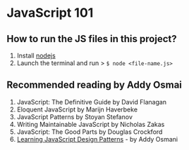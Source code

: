 # JavaScript 101

## How to run the JS files in this project?
1. Install [nodejs](https://nodejs.org/)
2. Launch the terminal and run > `$ node <file-name.js>`


## Recommended reading by Addy Osmai
1. JavaScript: The Definitive Guide by David Flanagan
2. Eloquent JavaScript by Marijn Haverbeke
3. JavaScript Patterns by Stoyan Stefanov
4. Writing Maintainable JavaScript by Nicholas Zakas
5. JavaScript: The Good Parts by Douglas Crockford
6. [Learning JavaScript Design Patterns](https://addyosmani.com/resources/essentialjsdesignpatterns/book/index.html) - by Addy Osmani
